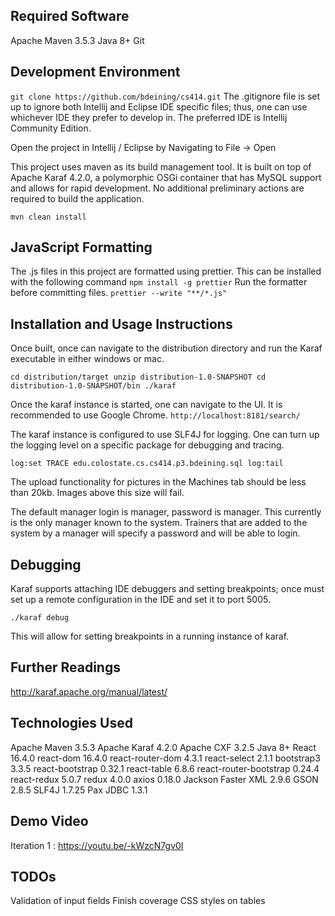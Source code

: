 Required Software
-----------------
Apache Maven 3.5.3
Java 8+
Git

Development Environment
-----------------------
`git clone https://github.com/bdeining/cs414.git`
The .gitignore file is set up to ignore both Intellij and Eclipse IDE specific files; thus, one can
use whichever IDE they prefer to develop in.  The preferred IDE is Intellij Community Edition.

Open the project in Intellij / Eclipse by Navigating to File -> Open

This project uses maven as its build management tool. It is built on top of Apache Karaf 4.2.0, a polymorphic OSGi
container that has MySQL support and allows for rapid development.  No additional preliminary actions are required to build the application.

`mvn clean install`

JavaScript Formatting
---------------------
The .js files in this project are formatted using prettier.  This can be installed with the following command
`npm install -g prettier`
Run the formatter before committing files.
`prettier --write "**/*.js"`

Installation and Usage Instructions
-----------------------------------
Once built, once can navigate to the distribution directory and run the Karaf executable in either windows or mac.

`cd distribution/target
unzip distribution-1.0-SNAPSHOT
cd distribution-1.0-SNAPSHOT/bin
./karaf`

Once the karaf instance is started, one can navigate to the UI. It is recommended to use Google Chrome.
`http://localhost:8181/search/`

The karaf instance is configured to use SLF4J for logging.  One can turn up the logging level on a specific package
for debugging and tracing.

`log:set TRACE edu.colostate.cs.cs414.p3.bdeining.sql
log:tail`

The upload functionality for pictures in the Machines tab should be less than 20kb.  Images above this size will fail.

The default manager login is manager, password is manager.  This currently is the only manager known to the system.  Trainers
that are added to the system by a manager will specify a password and will be able to login.

Debugging
---------
Karaf supports attaching IDE debuggers and setting breakpoints; once must set up a remote configuration in the IDE
and set it to port 5005.

`./karaf debug`

This will allow for setting breakpoints in a running instance of karaf.

Further Readings
-----------------
http://karaf.apache.org/manual/latest/

Technologies Used
-----------------
Apache Maven 3.5.3
Apache Karaf 4.2.0
Apache CXF 3.2.5
Java 8+
React 16.4.0
react-dom 16.4.0
react-router-dom 4.3.1
react-select 2.1.1
bootstrap3 3.3.5
react-bootstrap 0.32.1
react-table 6.8.6
react-router-bootstrap 0.24.4
react-redux 5.0.7
redux 4.0.0
axios 0.18.0
Jackson Faster XML 2.9.6
GSON 2.8.5
SLF4J 1.7.25
Pax JDBC 1.3.1

Demo Video
----------
Iteration 1 : https://youtu.be/-kWzcN7gv0I

TODOs
----------
Validation of input fields
Finish coverage
CSS styles on tables